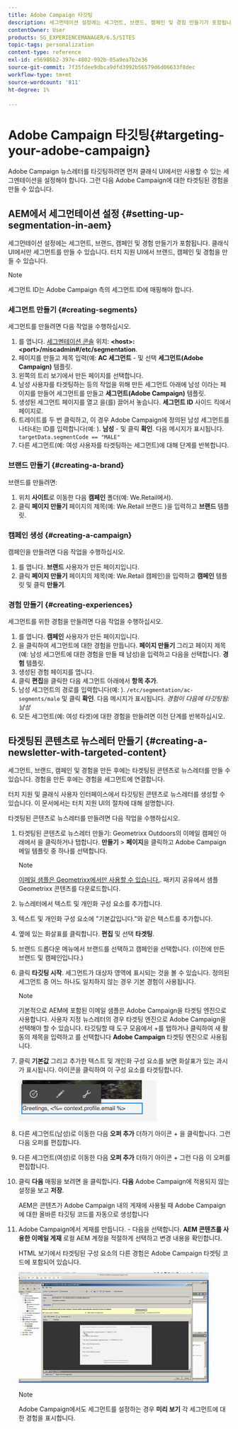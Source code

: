 ```yaml
---
title: Adobe Campaign 타깃팅
description: 세그먼테이션 설정에는 세그먼트, 브랜드, 캠페인 및 경험 만들기가 포함됩니다.
contentOwner: User
products: SG_EXPERIENCEMANAGER/6.5/SITES
topic-tags: personalization
content-type: reference
exl-id: e56986b2-397e-4802-992b-05a9ea7b2e36
source-git-commit: 7f35fdee9dbca9dfd3992b56579d6d06633f8dec
workflow-type: tm+mt
source-wordcount: '811'
ht-degree: 1%

---
```


# Adobe Campaign 타깃팅{#targeting-your-adobe-campaign}

Adobe Campaign 뉴스레터를 타깃팅하려면 먼저 클래식 UI에서만 사용할 수 있는 세그멘테이션을 설정해야 합니다. 그런 다음 Adobe Campaign에 대한 타겟팅된 경험을 만들 수 있습니다.

## AEM에서 세그먼테이션 설정 {#setting-up-segmentation-in-aem}

세그먼테이션 설정에는 세그먼트, 브랜드, 캠페인 및 경험 만들기가 포함됩니다. 클래식 UI에서만 세그먼트를 만들 수 있습니다. 터치 지원 UI에서 브랜드, 캠페인 및 경험을 만들 수 있습니다.

>[!NOTE]
>
>세그먼트 ID는 Adobe Campaign 측의 세그먼트 ID에 매핑해야 합니다.

### 세그먼트 만들기 {#creating-segments}

세그먼트를 만들려면 다음 작업을 수행하십시오.

1. 를 엽니다. [세그멘테이션 콘솔](http://localhost:4502/miscadmin#/etc/segmentation) 위치: **&lt;host>:&lt;port>/miscadmin#/etc/segmentation**.
1. 페이지를 만들고 제목 입력(예: **AC 세그먼트** - 및 선택 **세그먼트(Adobe Campaign)** 템플릿.
1. 왼쪽의 트리 보기에서 만든 페이지를 선택합니다.
1. 남성 사용자를 타겟팅하는 등의 작업을 위해 만든 세그먼트 아래에 남성 이라는 페이지를 만들어 세그먼트를 만들고 **세그먼트(Adobe Campaign)** 템플릿.
1. 생성된 세그먼트 페이지를 열고 을(를) 끌어서 놓습니다. **세그먼트 ID** 사이드 킥에서 페이지로.
1. 트레이트를 두 번 클릭하고, 이 경우 Adobe Campaign에 정의된 남성 세그먼트를 나타내는 ID를 입력합니다(예: ). **남성** - 및 클릭 **확인**. 다음 메시지가 표시됩니다. `targetData.segmentCode == "MALE"`
1. 다른 세그먼트(예: 여성 사용자를 타겟팅하는 세그먼트)에 대해 단계를 반복합니다.

### 브랜드 만들기 {#creating-a-brand}

브랜드를 만들려면:

1. 위치 **사이트**&#x200B;로 이동한 다음 **캠페인** 폴더(예: We.Retail에서).
1. 클릭 **페이지 만들기** 페이지의 제목(예: We.Retail 브랜드 )을 입력하고 **브랜드** 템플릿.

### 캠페인 생성 {#creating-a-campaign}

캠페인을 만들려면 다음 작업을 수행하십시오.

1. 를 엽니다. **브랜드** 사용자가 만든 페이지입니다.
1. 클릭 **페이지 만들기** 페이지의 제목(예: We.Retail 캠페인)을 입력하고 **캠페인** 템플릿 및 클릭 **만들기**.

### 경험 만들기 {#creating-experiences}

세그먼트를 위한 경험을 만들려면 다음 작업을 수행하십시오.

1. 를 엽니다. **캠페인** 사용자가 만든 페이지입니다.
1. 을 클릭하여 세그먼트에 대한 경험을 만듭니다. **페이지 만들기** 그리고 페이지 제목(예: 남성 세그먼트에 대한 경험을 만들 때 남성)을 입력하고 다음을 선택합니다. **경험** 템플릿.
1. 생성된 경험 페이지를 엽니다.
1. 클릭 **편집**&#x200B;을 클릭한 다음 세그먼트 아래에서 **항목 추가**.
1. 남성 세그먼트의 경로를 입력합니다(예: ). `/etc/segmentation/ac-segments/male` 및 클릭 **확인**. 다음 메시지가 표시됩니다. *경험이 다음에 타깃팅됨: 남성*
1. 모든 세그먼트(예: 여성 타겟)에 대한 경험을 만들려면 이전 단계를 반복하십시오.

## 타겟팅된 콘텐츠로 뉴스레터 만들기 {#creating-a-newsletter-with-targeted-content}

세그먼트, 브랜드, 캠페인 및 경험을 만든 후에는 타겟팅된 콘텐츠로 뉴스레터를 만들 수 있습니다. 경험을 만든 후에는 경험을 세그먼트에 연결합니다.

터치 지원 및 클래식 사용자 인터페이스에서 타깃팅된 콘텐츠로 뉴스레터를 생성할 수 있습니다. 이 문서에서는 터치 지원 UI의 절차에 대해 설명합니다.

타겟팅된 콘텐츠로 뉴스레터를 만들려면 다음 작업을 수행하십시오.

1. 타겟팅된 콘텐츠로 뉴스레터 만들기: Geometrixx Outdoors의 이메일 캠페인 아래에서 을 클릭하거나 탭합니다. **만들기** > **페이지**&#x200B;을 클릭하고 Adobe Campaign 메일 템플릿 중 하나를 선택합니다.

   >[!NOTE]
   >
   >[이메일 샘플은 Geometrixx에서만 사용할 수 있습니다.](/help/sites-developing/we-retail.md#weretail). 패키지 공유에서 샘플 Geometrixx 콘텐츠를 다운로드합니다.

1. 뉴스레터에서 텍스트 및 개인화 구성 요소를 추가합니다.
1. 텍스트 및 개인화 구성 요소에 &quot;기본값입니다.&quot;와 같은 텍스트를 추가합니다.
1. 옆에 있는 화살표를 클릭합니다. **편집** 및 선택 **타겟팅**.
1. 브랜드 드롭다운 메뉴에서 브랜드를 선택하고 캠페인을 선택합니다. (이전에 만든 브랜드 및 캠페인입니다.)
1. 클릭 **타깃팅 시작**. 세그먼트가 대상자 영역에 표시되는 것을 볼 수 있습니다. 정의된 세그먼트 중 어느 하나도 일치하지 않는 경우 기본 경험이 사용됩니다.

   >[!NOTE]
   >
   >기본적으로 AEM에 포함된 이메일 샘플은 Adobe Campaign을 타겟팅 엔진으로 사용합니다. 사용자 지정 뉴스레터의 경우 타겟팅 엔진으로 Adobe Campaign을 선택해야 할 수 있습니다. 타깃팅할 때 도구 모음에서 +를 탭하거나 클릭하여 새 활동의 제목을 입력하고 를 선택합니다 **Adobe Campaign** 타겟팅 엔진으로 사용됩니다.

1. 클릭 **기본값** 그리고 추가한 텍스트 및 개인화 구성 요소를 보면 화살표가 있는 과시가 표시됩니다. 아이콘을 클릭하여 이 구성 요소를 타겟팅합니다.

   ![chlimage_1-165](assets/chlimage_1-165.png)

1. 다른 세그먼트(남성)로 이동한 다음 **오퍼 추가** 더하기 아이콘 + 을 클릭합니다. 그런 다음 오퍼를 편집합니다.
1. 다른 세그먼트(여성)로 이동한 다음 **오퍼 추가** 더하기 아이콘 + 그런 다음 이 오퍼를 편집합니다.
1. 클릭 **다음** 매핑을 보려면 을 클릭합니다. **다음** Adobe Campaign에 적용되지 않는 설정을 보고 **저장**.

   AEM은 콘텐츠가 Adobe Campaign 내의 게재에 사용될 때 Adobe Campaign에 대한 올바른 타깃팅 코드를 자동으로 생성합니다

1. Adobe Campaign에서 게재를 만듭니다. - 다음을 선택합니다. **AEM 콘텐츠를 사용한 이메일 게재** 로컬 AEM 계정을 적절하게 선택하고 변경 내용을 확인합니다.

   HTML 보기에서 타겟팅된 구성 요소의 다른 경험은 Adobe Campaign 타겟팅 코드에 포함되어 있습니다.

   ![chlimage_1-166](assets/chlimage_1-166.png)

   >[!NOTE]
   >
   >Adobe Campaign에서도 세그먼트를 설정하는 경우 **미리 보기** 각 세그먼트에 대한 경험을 표시합니다.
